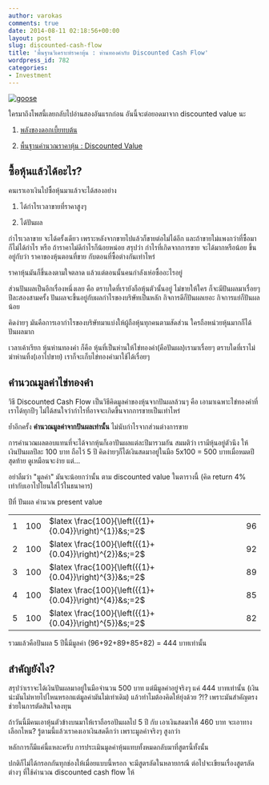 ```yaml
---
author: varokas
comments: true
date: 2014-08-11 02:18:56+00:00
layout: post
slug: discounted-cash-flow
title: 'พื้นฐานวิเคราะห์ราคาหุ้น : ห่านทองคำกับ Discounted Cash Flow'
wordpress_id: 782
categories:
- Investment
---
```


[![goose](images/2014/07/goose.jpg)](images/2014/07/goose.jpg)

ใครมาถึงโพสนี้เลยกลับไปอ่านสองอันแรกก่อน อันนี้จะต่อยอดมาจาก discounted value นะ
<!-- more -->





  1. [พลังของดอกเบี้ยทบต้น](http://www.varokas.com/power-of-compound-interest/)


  2. [พื้นฐานคำนวณราคาหุ้น : Discounted Value](http://www.varokas.com/pricing-discount-value/)





## ซื้อหุ้นแล้วได้อะไร?



คนเราเอาเงินไปซื้อหุ้นมาแล้วจะได้สองอย่าง





  1. ได้กำไรเวลาขายที่ราคาสูงๆ


  2. ได้ปันผล



กำไรเวลาขาย จะได้ครั้งเดียว เพราะหลังจากขายไปแล้วก็ขายต่อไม่ได้อีก และถ้าขายไม่แพงกว่าที่ซื้อมา ก็ไม่ได้กำไร หรือ ถ้าราคาไม่ดีกำไรก็น้อยหน่อย สรุปว่า กำไรที่เกิดจากการขาย จะได้มากหรือน้อย ขึ้นอยู่กับว่า ราคาของหุ้นตอนที่ขาย กับตอนที่ซื้อต่างกันเท่าไหร่

ราคาหุ้นมันก็ขึ้นลงตามใจตลาด แล้วแต่ตอนนั้นคนกำลังเห่อซื้ออะไรอยู่

ส่วนปันผลเป็นอีกเรื่องหนึ่งเลย คือ ตราบใดที่เรายังถือหุ้นตัวนั้นอยู่ ไม่ขายให้ใคร ก็จะมีปันผลมาเรื่อยๆ ปีละสองสามครั้ง ปันผลจะขึ้นอยู่กับผลกำไรของบริษัทเป็นหลัก กิจการดีก็ปันผลเยอะ กิจการแย่ก็ปันผลน้อย

คิดง่ายๆ มันคือการเอากำไรของบริษัทมาแบ่งให้ผู้ถือหุ้นทุกคนตามสัดส่วน ใครถือหน่วยหุ้นมากก็ได้ปันผลมาก

เวลาเค้าเรียก หุ้นห่านทองคำ ก็คือ หุ้นที่เป็นห่านให้ไข่ทองคำ(คือปันผล)เรามาเรื่อยๆ ตราบใดที่เราไม่ฆ่าห่านทิ้ง(เอาไปขาย) เราก็จะเก็บไข่ทองคำมาใช้ได้เรื่อยๆ



## คำนวณมูลค่าไข่ทองคำ



วิธี Discounted Cash Flow เป็นวิธีคิดมูลค่าของหุ้นจากปันผลล้วนๆ คือ เอามาเฉพาะไข่ทองคำที่เราได้ทุกปีๆ ไม่ได้สนใจว่ากำไรที่อาจจะเกิดขึ้นจากการขายเป็นเท่าไหร่

ย้ำอีกครั้ง **คำนวณมูลค่าจากปันผลเท่านั้น** ไม่นับกำไรจากส่วนต่างการขาย

การคำนวณผลตอบแทนที่จะได้จากหุ้นก็เอาปันผลแต่ละปีมารวมกัน สมมติว่า เรามีหุ้นอยู่ตัวนึง ให้เงินปันผลปีละ 100 บาท ถือไว้ 5 ปี คิดง่ายๆก็ได้เงินสดมาอยู่ในมือ 5x100 = 500 บาทเมื่อหมดปีสุดท้าย ดูเหมือนจะง่าย แต่...

อย่าลืมว่า "มูลค่า" มันจะน้อยกว่านั้น ตาม discounted value ในตารางนี้ (คิด return 4% เท่ากับเอาไปโยนใส่ไว้ในธนาคาร)

<table >

<tr >
  ปีที่
  ปันผล
  คำนวณ
  present value
</tr>

<tbody >
<tr >
  
<td >1
</td>
  
<td >100
</td>
  
<td >$latex \frac{100}{\left({{1}+{0.04}}\right)^{1}}&s;=2$
</td>
  
<td >96
</td>
</tr>
<tr >
  
<td >2
</td>
  
<td >100
</td>
  
<td >$latex \frac{100}{\left({{1}+{0.04}}\right)^{2}}&s;=2$
</td>
  
<td >92
</td>
</tr>
<tr >
  
<td >3
</td>
  
<td >100
</td>
  
<td >$latex \frac{100}{\left({{1}+{0.04}}\right)^{3}}&s;=2$
</td>
  
<td >89
</td>
</tr>
<tr >
  
<td >4
</td>
  
<td >100
</td>
  
<td >$latex \frac{100}{\left({{1}+{0.04}}\right)^{4}}&s;=2$
</td>
  
<td >85
</td>
</tr>
<tr >
  
<td >5
</td>
  
<td >100
</td>
  
<td >$latex \frac{100}{\left({{1}+{0.04}}\right)^{5}}&s;=2$
</td>
  
<td >82
</td>
</tr>
</tbody>
</table>

รวมแล้วคือปันผล 5 ปีนี้มีมูลค่า (96+92+89+85+82) = 444 บาทเท่านั้น



## สำคัญยังไง?



สรุปว่าเราจะได้เงินปันผลมาอยู่ในมือจำนวน 500 บาท แต่มีมูลค่าอยู่จริงๆ แค่ 444 บาทเท่านั้น (เงินน่ะมันไม่หายไปไหนหรอกแต่มูลค่ามันไม่เท่าเดิม) แล้วทำไมต้องคิดให้ยุ่งด้วย ?!? เพราะมันสำคัญตรงช่วยในการตัดสินใจลงทุน

ถ้าวันนี้มีคนเอาหุ้นตัวข้างบนมาให้เราถือรอปันผลไป 5 ปี กับ เอาเงินสดมาให้ 460 บาท จะเอาทางเลือกไหน? รู้ตามนี้แล้วเราคงเอาเงินสดดีกว่า เพราะมูลค่าจริงๆ สูงกว่า

หลักการก็มีแค่นี้แหละครับ การประเมินมูลค่าหุ้นแทบทั้งหมดกลับมาที่สูตรนี้ทั้งนั้น

ปกติก็ไม่ได้กรอกกันทุกช่องให้เมื่อยแบบนี้หรอก จะมีสูตรลัดในหลายกรณี ต่อไปจะเขียนเรื่องสูตรลัดต่างๆ ที่ใช้คำนวณ discounted cash flow ให้
